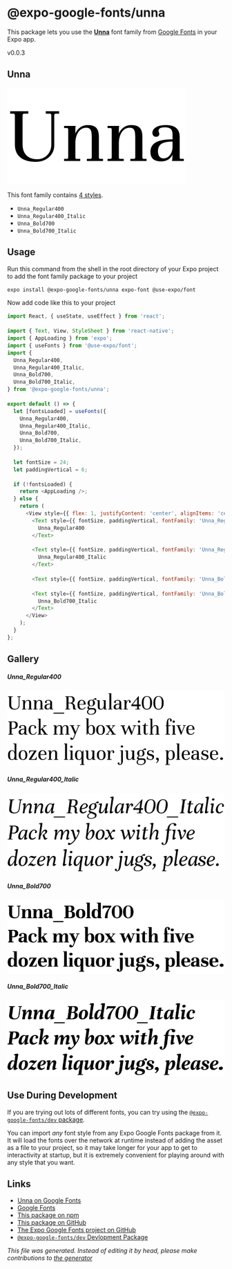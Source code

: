 # @expo-google-fonts/unna

This package lets you use the [**Unna**](https://fonts.google.com/specimen/Unna) font family from [Google Fonts](https://fonts.google.com/) in your Expo app.

v0.0.3

## Unna

![Unna](./font-family.png)

This font family contains [4 styles](#gallery).

- `Unna_Regular400`
- `Unna_Regular400_Italic`
- `Unna_Bold700`
- `Unna_Bold700_Italic`

## Usage

Run this command from the shell in the root directory of your Expo project to add the font family package to your project
```sh
expo install @expo-google-fonts/unna expo-font @use-expo/font
```

Now add code like this to your project
```js
import React, { useState, useEffect } from 'react';

import { Text, View, StyleSheet } from 'react-native';
import { AppLoading } from 'expo';
import { useFonts } from '@use-expo/font';
import {
  Unna_Regular400,
  Unna_Regular400_Italic,
  Unna_Bold700,
  Unna_Bold700_Italic,
} from '@expo-google-fonts/unna';

export default () => {
  let [fontsLoaded] = useFonts({
    Unna_Regular400,
    Unna_Regular400_Italic,
    Unna_Bold700,
    Unna_Bold700_Italic,
  });

  let fontSize = 24;
  let paddingVertical = 6;

  if (!fontsLoaded) {
    return <AppLoading />;
  } else {
    return (
      <View style={{ flex: 1, justifyContent: 'center', alignItems: 'center' }}>
        <Text style={{ fontSize, paddingVertical, fontFamily: 'Unna_Regular400' }}>
          Unna_Regular400
        </Text>

        <Text style={{ fontSize, paddingVertical, fontFamily: 'Unna_Regular400_Italic' }}>
          Unna_Regular400_Italic
        </Text>

        <Text style={{ fontSize, paddingVertical, fontFamily: 'Unna_Bold700' }}>Unna_Bold700</Text>

        <Text style={{ fontSize, paddingVertical, fontFamily: 'Unna_Bold700_Italic' }}>
          Unna_Bold700_Italic
        </Text>
      </View>
    );
  }
};

```

## Gallery

##### Unna_Regular400
![Unna_Regular400](./aa20b27f175098965dc2897d6bb836199b5df9ae3a2e04ce93c359976f4ad15b.ttf.png)

##### Unna_Regular400_Italic
![Unna_Regular400_Italic](./adf583a9103ab9e6d88d247e15e1b9eee56b751099e349c84f7c344391ba5365.ttf.png)

##### Unna_Bold700
![Unna_Bold700](./4ea1c7e13a6450b0389fe43811640a115ceff510dce477813d552533bb8c2a1d.ttf.png)

##### Unna_Bold700_Italic
![Unna_Bold700_Italic](./2c998279cfb60a24fb17f126e193378afe16e6056a7b57ac4cd78b2047759fd8.ttf.png)


## Use During Development

If you are trying out lots of different fonts, you can try using the [`@expo-google-fonts/dev` package](https://github.com/expo/google-fonts/tree/master/font-packages/dev#readme).

You can import *any* font style from any Expo Google Fonts package from it. It will load the fonts
over the network at runtime instead of adding the asset as a file to your project, so it may take longer
for your app to get to interactivity at startup, but it is extremely convenient
for playing around with any style that you want.

## Links

- [Unna on Google Fonts](https://fonts.google.com/specimen/Unna)
- [Google Fonts](https://fonts.google.com/)
- [This package on npm](https://www.npmjs.com/package/@expo-google-fonts/unna)
- [This package on GitHub](https://github.com/expo/google-fonts/tree/master/font-packages/unna)
- [The Expo Google Fonts project on GitHub](https://github.com/expo/google-fonts)
- [`@expo-google-fonts/dev` Devlopment Package](https://github.com/expo/google-fonts/tree/master/font-packages/dev)


*This file was generated. Instead of editing it by head, please make contributions to [the generator](https://github.com/expo/google-fonts/tree/master/packages/generator)*
